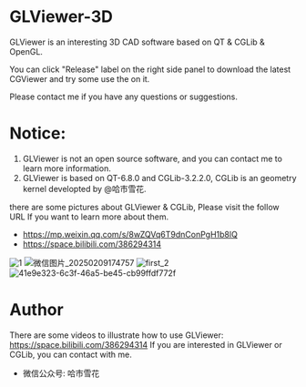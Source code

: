 # GLViewer-3D
GLViewer is an interesting 3D CAD software based on QT &amp; CGLib &amp; OpenGL.

You can click "Release" label on the right side panel to download the latest CGViewer and try some use the on it.

Please contact me if you have any questions or suggestions.

# Notice:
1. GLViewer is not an open source software, and you can contact me to learn more information.
2. GLViewer is based on QT-6.8.0 and CGLib-3.2.2.0, CGLib is an geometry kernel developted by @哈市雪花.

there are some pictures about GLViewer & CGLib, Please visit the follow URL If you want to learn more about them.
* https://mp.weixin.qq.com/s/8wZQVq6T9dnConPgH1b8lQ
* https://space.bilibili.com/386294314

![1](https://github.com/user-attachments/assets/16a45634-f0b0-4257-9f10-0ae0dc4242a5)
![微信图片_20250209174757](https://github.com/user-attachments/assets/333bebd6-9112-4ae5-9051-9a35e3420350)
![first_2](https://github.com/user-attachments/assets/c4548a9d-8146-4405-9570-a20d790a86c8)
![41e9e323-6c3f-46a5-be45-cb99ffdf772f](https://github.com/user-attachments/assets/dd6e5623-4167-4bff-8df2-361b9115d685)

# Author
There are some videos to illustrate how to use GLViewer: https://space.bilibili.com/386294314
If you are interested in GLViewer or CGLib, you can contact with me.

* 微信公众号: 哈市雪花
